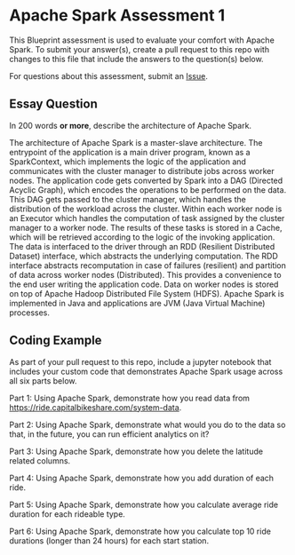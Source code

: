 # Apache Spark Assessment 1
This Blueprint assessment is used to evaluate your comfort with Apache Spark. To submit your answer(s), create a pull request to this repo with changes to this file that include the answers to the question(s) below.

For questions about this assessment, submit an [Issue](https://github.com/BlueprintTechnologies/blueprint-tech-assessments/issues). 


## Essay Question
In 200 words **or more**, describe the architecture of Apache Spark.

The architecture of Apache Spark is a master-slave architecture.
The entrypoint of the application is a main driver program, known as a SparkContext, which implements the logic of the application and communicates with the cluster manager to distribute jobs across worker nodes.
The application code gets converted by Spark into a DAG (Directed Acyclic Graph), which encodes the operations to be performed on the data.
This DAG gets passed to the cluster manager, which handles the distribution of the workload across the cluster.
Within each worker node is an Executor which handles the computation of task assigned by the cluster manager to a worker node.
The results of these tasks is stored in a Cache, which will be retrieved according to the logic of the invoking application.
The data is interfaced to the driver through an RDD (Resilient Distributed Dataset) interface, which abstracts the underlying computation.
The RDD interface abstracts recomputation in case of failures (resilient) and partition of data across worker nodes (Distributed).
This provides a convenience to the end user writing the application code.
Data on worker nodes is stored on top of Apache Hadoop Distributed File System (HDFS).
Apache Spark is implemented in Java and applications are JVM (Java Virtual Machine) processes.


## Coding Example
As part of your pull request to this repo, include a jupyter notebook that includes your custom code that demonstrates Apache Spark usage across all six parts below.

Part 1: Using Apache Spark, demonstrate how you read data from https://ride.capitalbikeshare.com/system-data.

Part 2: Using Apache Spark, demonstrate what would you do to the data so that, in the future, you can run efficient analytics on it?

Part 3: Using Apache Spark, demonstrate how you delete the latitude related columns.

Part 4: Using Apache Spark, demonstrate how you add duration of each ride.

Part 5: Using Apache Spark, demonstrate how you calculate average ride duration for each rideable type.

Part 6: Using Apache Spark, demonstrate how you calculate top 10 ride durations (longer than 24 hours) for each start station.

